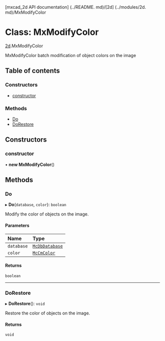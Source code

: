 [mxcad_2d API documentation] (../README. md)/[2d] (../modules/2d. md)/MxModifyColor

# Class: MxModifyColor

[2d](../modules/2d.md).MxModifyColor

MxModifyColor batch modification of object colors on the image

## Table of contents

### Constructors

- [constructor](2d.MxModifyColor.md#constructor)

### Methods

- [Do](2d.MxModifyColor.md#do)
- [DoRestore](2d.MxModifyColor.md#dorestore)

## Constructors

### constructor

• **new MxModifyColor**()

## Methods

### Do

▸ **Do**(`database`, `color`): `boolean`

Modify the color of objects on the image.

#### Parameters

| Name | Type |
| :------ | :------ |
| `database` | [`McDbDatabase`](2d.McDbDatabase.md) |
| `color` | [`McCmColor`](2d.McCmColor.md) |

#### Returns

`boolean`

___

### DoRestore

▸ **DoRestore**(): `void`

Restore the color of objects on the image.

#### Returns

`void`

